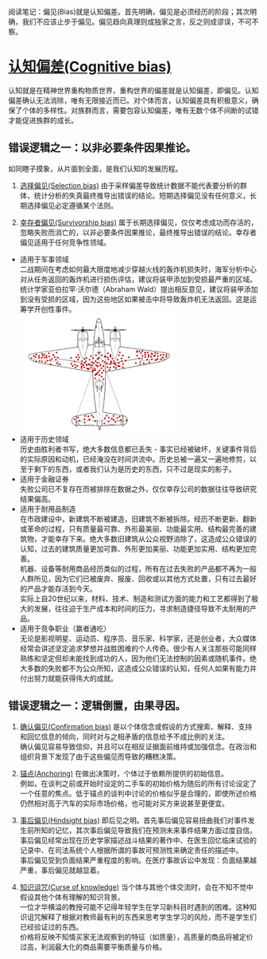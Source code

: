 阅读笔记：偏见(Bias)就是认知偏差。首先明确，偏见是必须经历的阶段；其次明确，我们不应该止步于偏见。偏见趋向真理则成独家之言，反之则成谬误，不可不察。

# [认知偏差(Cognitive bias)](https://en.wikipedia.org/wiki/Cognitive_bias)

认知就是在精神世界重构物质世界，重构世界的偏差就是认知偏差，即偏见。认知偏差确认无法消除，唯有无限接近而已。对个体而言，认知偏差具有积极意义，确保了个体的多样性。对族群而言，需要包容认知偏差，唯有无数个体不间断的试错才能促进族群的成长。

## 错误逻辑之一：以非必要条件因果推论。

如同瞎子摸象，从片面到全面，是我们认知的发展历程。

1. [选择偏见(Selection bias)](https://en.wikipedia.org/wiki/Selection_bias) 由于采样偏差导致统计数据不能代表要分析的群体，统计分析的失真最终推导出错误的结论。短期选择偏见没有任何意义，长期选择偏见必定遵循某个法则。

2. [幸存者偏见(Survivorship bias)](https://en.wikipedia.org/wiki/Survivorship_bias) 属于长期选择偏见，仅仅考虑成功而存活的，忽略失败而消亡的，以非必要条件因果推论，最终推导出错误的结论。幸存者偏见适用于任何竞争性领域。
- 适用于军事领域  
二战期间在考虑如何最大限度地减少穿越火线的轰炸机损失时，海军分析中心对从任务返回的轰炸机进行损伤评估，建议将装甲添加到受损最严重的区域。统计学家亚伯拉罕·沃尔德（Abraham Wald）提出相反意见，建议将装甲添加到没有受损的区域，因为这些地区如果被击中将导致轰炸机无法返回。这是运筹学开创性事件。  
![aircraft](./aircraft.png)
- 适用于历史领域  
历史由胜利者书写，绝大多数信息都已丢失 - 事实已经被破坏，关键事件背后的实际原因和动机，已经淹没在时间洪流中。历史总被一遍又一遍地修剪，以至于剩下的东西，或者我们认为是历史的东西，只不过是现实的影子。
- 适用于金融证券  
失败公司已不复存在而被排除在数据之外，仅仅幸存公司的数据往往导致研究结果偏高。  
- 适用于耐用品制造  
在市政建设中，新建筑不断被建造，旧建筑不断被拆除。经历不断更新、翻新或革命的过程，只有质量最可靠、外形最美丽、功能最实用、结构最完善的建筑物，才能幸存下来。绝大多数旧建筑从公众视野消除了，这造成公众错误的认知，过去的建筑质量更加可靠、外形更加美丽、功能更加实用、结构更加完善。  
机器、设备等耐用商品经历类似的过程，所有在过去失败的产品都不再为一般人群所见，因为它们已被废弃、报废、回收或以其他方式处置，只有过去最好的产品才能存活到今天。  
实际上自20世纪以来，材料、技术、制造和测试方面的能力和工艺都得到了极大的发展，往往迫于生产成本和时间的压力，寻求制造捷径导致不太耐用的产品。
- 适用于竞争职业（赢者通吃）  
无论是影视明星、运动员、程序员、音乐家、科学家，还是创业者，大众媒体经常会讲述坚定追求梦想并战胜困难的个人传奇。很少有人关注那些可能同样熟练和坚定但却未能找到成功的人，因为他们无法控制的因素或随机事件。绝大多数的失败都不为公众所知，这造成公众错误的认知，任何人如果有能力并付出努力就能获得伟大的成就。

## 错误逻辑之一：逻辑倒置，由果寻因。

1. [确认偏见(Confirmation bias)](https://en.wikipedia.org/wiki/Confirmation_bias) 是以个体信念或假设的方式搜索、解释、支持和回忆信息的倾向，同时对与之相矛盾的信息给予不成比例的关注。  
确认偏见容易导致信仰，并且可以在相反证据面前维持或加强信念。在政治和组织背景下发现了由于这些偏见而导致的糟糕决策。

2. [锚点(Anchoring)](https://en.wikipedia.org/wiki/Anchoring) 
在做出决策时，个体过于依赖所提供的初始信息。  
例如，在谈判之前或开始时设定的二手车的初始价格为随后的所有讨论设定了一个任意的焦点。低于锚点的谈判中讨论的价格似乎是合理的，即使所述价格仍然相对高于汽车的实际市场价格，也可能对买方来说甚至更便宜。

3. [事后偏见(Hindsight bias)](https://en.wikipedia.org/wiki/Hindsight_bias) 即后见之明。首先事后偏见容易扭曲我们对事件发生前所知的记忆，其次事后偏见导致我们在预测未来事件结果方面过度自信。  
事后偏见经常出现在历史学家描述战斗结果的著作中、在医生回忆临床试验的记录中、在司法系统个人根据所谓的事故可预测性来确定责任的描述中。  
事后偏见受到负面结果严重程度的影响。在医疗事故诉讼中发现：负面结果越严重，事后偏见就越显着。

4. [知识诅咒(Curse of knowledge)](https://en.wikipedia.org/wiki/Curse_of_knowledge) 当个体与其他个体交流时，会在不知不觉中假设其他个体有理解的知识背景。  
一位才华横溢的教授可能不记得年轻学生在学习新科目时遇到的困难。这种知识诅咒解释了根据对教师最有利的东西来思考学生学习的风险，而不是学生们已经验证过的东西。  
价格将反映不知情买家无法观察到的特征（如质量），高质量的商品将被定价过高，利润最大化的商品需要平衡质量与价格。